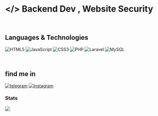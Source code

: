 # **</>**  Backend Dev , Website Security
<br/>

## Languages & Technologies
![HTML5](https://img.shields.io/badge/html5-%23E34F26.svg?style=for-the-badge&logo=html5&logoColor=white)
![JavaScript](https://img.shields.io/badge/javascript-%23323330.svg?style=for-the-badge&logo=javascript&logoColor=%23F7DF1E)
![CSS3](https://img.shields.io/badge/css3-%231572B6.svg?style=for-the-badge&logo=css3&logoColor=white)
![PHP](https://img.shields.io/badge/php-%23777BB4.svg?style=for-the-badge&logo=php&logoColor=white)
![Laravel](https://img.shields.io/badge/laravel-%23FF2D20.svg?style=for-the-badge&logo=laravel&logoColor=white)
![MySQL](https://img.shields.io/badge/mysql-%2300f.svg?style=for-the-badge&logo=mysql&logoColor=white)

<br/>

## find me in 
[![telegram](https://img.shields.io/badge/Telegram-2CA5E0?logo=telegram&logoColor=white)](https://t.me/A_Develop) [![Instagram](https://img.shields.io/badge/Instagram-%23E4405F.svg?logo=Instagram&logoColor=white)](https://www.instagram.com/amir.dev_)

### Stats 
<img src="https://github-readme-stats.vercel.app/api?username=SAMURAI-007&show_icons=true&theme=radical&hide_rank=true" />

